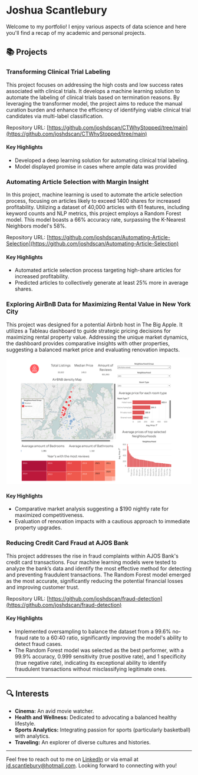 # Joshua Scantlebury

Welcome to my portfolio! I enjoy various aspects of data science and here you'll find a recap of my academic and personal projects.

## 📚 Projects

### Transforming Clinical Trial Labeling

This project focuses on addressing the high costs and low success rates associated with clinical trials. It develops a machine learning solution to automate the labeling of clinical trials based on termination reasons. By leveraging the transformer model, the project aims to reduce the manual curation burden and enhance the efficiency of identifying viable clinical trial candidates via multi-label classification.

Repository URL: [https://github.com/joshdscan/CTWhyStopped/tree/main](https://github.com/joshdscan/CTWhyStopped/tree/main)

#### Key Highlights
- Developed a deep learning solution for automating clinical trial labeling.
- Model displayed promise in cases where ample data was provided

### Automating Article Selection with Margin Insight

In this project, machine learning is used to automate the article selection process, focusing on articles likely to exceed 1400 shares for increased profitability. Utilizing a dataset of 40,000 articles with 61 features, including keyword counts and NLP metrics, this project employs a Random Forest model. This model boasts a 66% accuracy rate, surpassing the K-Nearest Neighbors model's 58%.

Repository URL: [https://github.com/joshdscan/Automating-Article-Selection](https://github.com/joshdscan/Automating-Article-Selection)

#### Key Highlights
- Automated article selection process targeting high-share articles for increased profitability.
- Predicted articles to collectively generate at least 25% more in average shares.

### Exploring AirBnB Data for Maximizing Rental Value in New York City

This project was designed for a potential Airbnb host in The Big Apple. It utilizes a Tableau dashboard to guide strategic pricing decisions for maximizing rental property value. Addressing the unique market dynamics, the dashboard provides comparative insights with other properties, suggesting a balanced market price and evaluating renovation impacts.

![AirBnB Dashboard](AirBnB%20Dashboard.png)

#### Key Highlights
- Comparative market analysis suggesting a $190 nightly rate for maximized competitiveness.
- Evaluation of renovation impacts with a cautious approach to immediate property upgrades.

### Reducing Credit Card Fraud at AJOS Bank

This project addresses the rise in fraud complaints within AJOS Bank's credit card transactions. Four machine learning models were tested to analyze the bank’s data and identify the most effective method for detecting and preventing fraudulent transactions. The Random Forest model emerged as the most accurate, significantly reducing the potential financial losses and improving customer trust.

Repository URL:  [https://github.com/joshdscan/fraud-detection](https://github.com/joshdscan/fraud-detection)

#### Key Highlights
- Implemented oversampling to balance the dataset from a 99.6% no-fraud rate to a 60:40 ratio, significantly improving the model's ability to detect fraud cases.
- The Random Forest model was selected as the best performer, with a 99.9% accuracy, 0.999 sensitivity (true positive rate), and 1 specificity (true negative rate), indicating its exceptional ability to identify fraudulent transactions without misclassifying legitimate ones.


---



## 🔍 Interests

- **Cinema:** An avid movie watcher.
- **Health and Wellness:** Dedicated to advocating a balanced healthy lifestyle.
- **Sports Analytics:** Integrating passion for sports (particularly basketball) with analytics.
- **Traveling:**  An explorer of diverse cultures and histories.
---

Feel free to reach out to me on [LinkedIn](https://www.linkedin.com/in/joshuadscantlebury) or via email at jd.scantlebury@hotmail.com. Looking forward to connecting with you!
